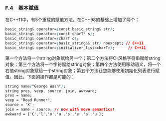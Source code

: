 ### F.4　基本赋值

在C++11中，有5个重载的赋值方法，在C++98的基础上增加了两个：

```css
basic_string& operator=(const basic_string& str);
basic_string& operator=(const charT* s);
basic_string& operator=(charT c);
basic_string& operator=(basic_string&& str) noexcept; // C++11
basic_string& operator=(initializer_list<charT>);      // C++11
```

第一个方法将一个string对象赋给另一个；第二个方法将C-风格字符串赋给string对象；第三个方法将一个字符赋给string对象；第四个方法使用移动语义，将一个右值string对象赋给一个string对象；第五个方法让您能够使用初始化列表进行赋值。因此，下面的操作都是可能的：

```css
string name("George Wash");
string pres, veep, source, join, awkward;
pres = name;
veep = "Road Runner";
source = 'X';
join = name + source; // now with move semantics!
awkward = {'C','l','o','u','s','e','a','u'};
```

